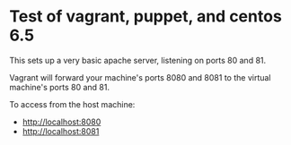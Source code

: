 # Test of vagrant, puppet, and centos 6.5 #

This sets up a very basic apache server, listening on
ports 80 and 81.

Vagrant will forward your machine's ports 8080 and 8081 to
the virtual machine's ports 80 and 81.

To access from the host machine:

- [http://localhost:8080](http://localhost:8080)
- [http://localhost:8081](http://localhost:8081)

